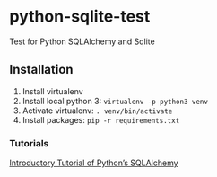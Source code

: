 # python-sqlite-test

Test for Python SQLAlchemy and Sqlite

## Installation
1. Install virtualenv
2. Install local python 3: `virtualenv -p python3 venv`
3. Activate virtualenv: `. venv/bin/activate`
4. Install packages: `pip -r requirements.txt`

### Tutorials
[Introductory Tutorial of Python’s SQLAlchemy
](http://pythoncentral.io/introductory-tutorial-python-sqlalchemy/)
